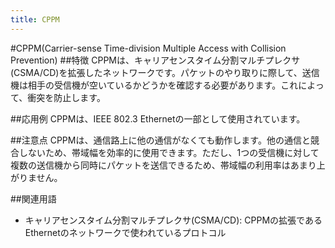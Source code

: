 ```yaml
---
title: CPPM
---
```


#CPPM(Carrier-sense Time-division Multiple Access with Collision Prevention)
##特徴
CPPMは、キャリアセンスタイム分割マルチプレクサ(CSMA/CD)を拡張したネットワークです。パケットのやり取りに際して、送信機は相手の受信機が空いているかどうかを確認する必要があります。これによって、衝突を防止します。

##応用例
CPPMは、IEEE 802.3 Ethernetの一部として使用されています。

##注意点
CPPMは、通信路上に他の通信がなくても動作します。他の通信と競合しないため、帯域幅を効率的に使用できます。ただし、1つの受信機に対して複数の送信機から同時にパケットを送信できるため、帯域幅の利用率はあまり上がりません。

##関連用語
- キャリアセンスタイム分割マルチプレクサ(CSMA/CD): CPPMの拡張であるEthernetのネットワークで使われているプロトコル